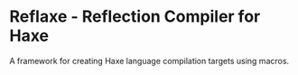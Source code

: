 # Reflaxe - Reflection Compiler for Haxe
A framework for creating Haxe language compilation targets using macros.
